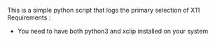 This is a simple python script that logs the primary selection of X11
Requirements :
- You need to have both python3 and xclip installed on your system
